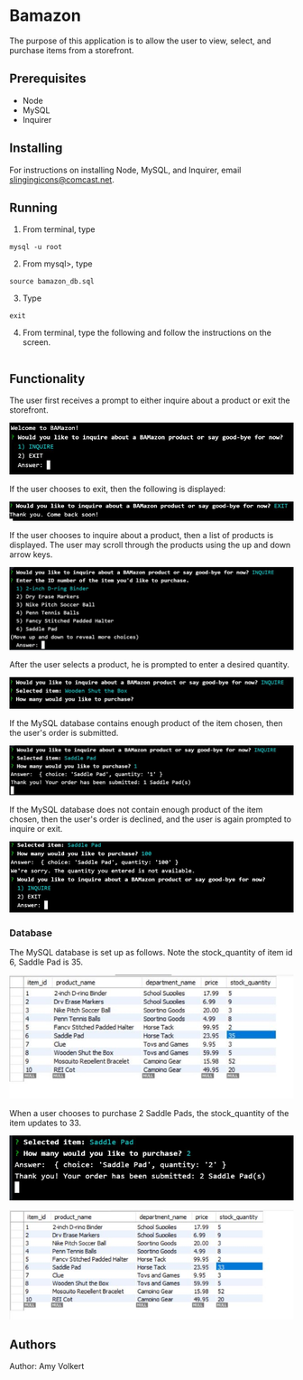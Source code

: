 # Bamazon

The purpose of this application is to allow the user to view, select, and purchase items from a storefront.

## Prerequisites
* Node
* MySQL
* Inquirer

## Installing
For instructions on installing Node, MySQL, and Inquirer, email slingingicons@comcast.net.

## Running
1. From terminal, type
```
mysql -u root
```
2. From mysql>, type
```
source bamazon_db.sql
```
3. Type
```
exit
```
4. From terminal, type the following and follow the instructions on the screen.
``` node bamazoncustomer.js
```

## Functionality
The user first receives a prompt to either inquire about a product or exit the storefront.

![inquire or exit](images/Inquire-Exit.JPG)

If the user chooses to exit, then the following is displayed:

![exit](images/exit.JPG)

If the user chooses to inquire about a product, then a list of products is displayed. The user may scroll through the products using the up and down arrow keys.

![inquire](images/inquire.JPG)

After the user selects a product, he is prompted to enter a desired quantity.

![quantity](images/quantity.JPG)

If the MySQL database contains enough product of the item chosen, then the user's order is submitted.

![order received](images/order-received.JPG)

If the MySQL database does not contain enough product of the item chosen, then the user's order is declined, and the user is again prompted to inquire or exit.

![order declined](images/order-declined.JPG)

### Database

The MySQL database is set up as follows. Note the stock_quantity of item id 6, Saddle Pad is 35.

![database](images/db_all.JPG)

When a user chooses to purchase 2 Saddle Pads, the stock_quantity of the item updates to 33.

![quantity update](images/db_quantity_update.JPG)

![database update](images/db_display_update.JPG)

## Authors
Author: Amy Volkert

